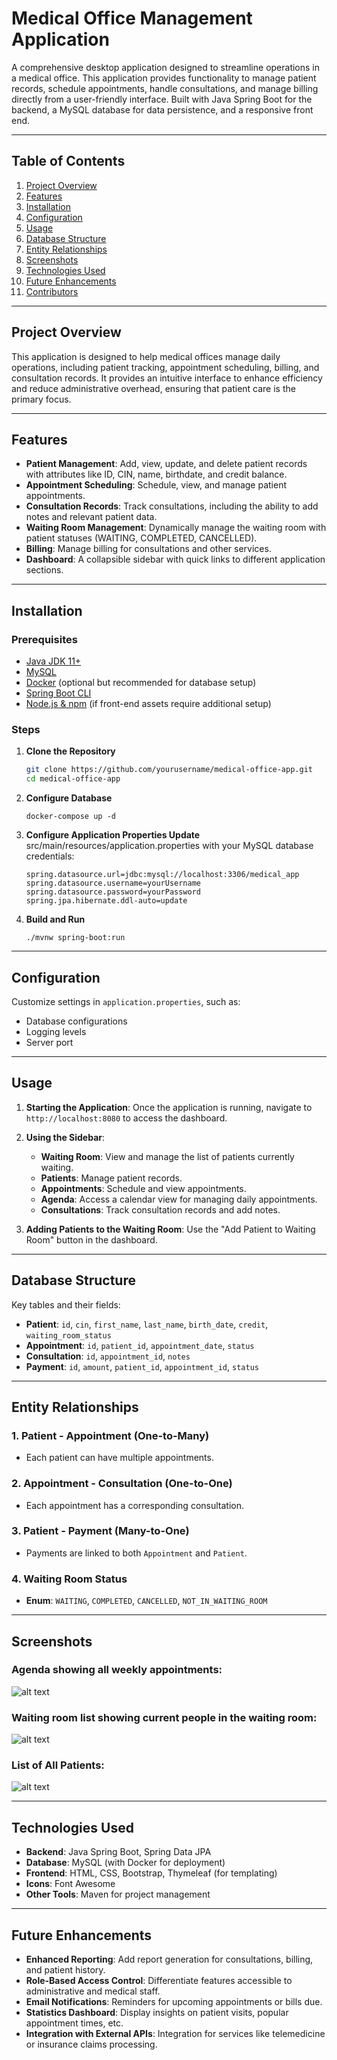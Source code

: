 # Medical Office Management Application

A comprehensive desktop application designed to streamline operations in a medical office. This application provides functionality to manage patient records, schedule appointments, handle consultations, and manage billing directly from a user-friendly interface. Built with Java Spring Boot for the backend, a MySQL database for data persistence, and a responsive front end.

---

## Table of Contents
1. [Project Overview](#project-overview)
2. [Features](#features)
3. [Installation](#installation)
4. [Configuration](#configuration)
5. [Usage](#usage)
6. [Database Structure](#database-structure)
7. [Entity Relationships](#entity-relationships)
8. [Screenshots](#screenshots)
9. [Technologies Used](#technologies-used)
10. [Future Enhancements](#future-enhancements)
11. [Contributors](#contributors)

---

## Project Overview

This application is designed to help medical offices manage daily operations, including patient tracking, appointment scheduling, billing, and consultation records. It provides an intuitive interface to enhance efficiency and reduce administrative overhead, ensuring that patient care is the primary focus.

---

## Features

- **Patient Management**: Add, view, update, and delete patient records with attributes like ID, CIN, name, birthdate, and credit balance.
- **Appointment Scheduling**: Schedule, view, and manage patient appointments.
- **Consultation Records**: Track consultations, including the ability to add notes and relevant patient data.
- **Waiting Room Management**: Dynamically manage the waiting room with patient statuses (WAITING, COMPLETED, CANCELLED).
- **Billing**: Manage billing for consultations and other services.
- **Dashboard**: A collapsible sidebar with quick links to different application sections.

---

## Installation

### Prerequisites

- [Java JDK 11+](https://www.oracle.com/java/technologies/javase-downloads.html)
- [MySQL](https://dev.mysql.com/downloads/mysql/)
- [Docker](https://www.docker.com/) (optional but recommended for database setup)
- [Spring Boot CLI](https://spring.io/projects/spring-boot)
- [Node.js & npm](https://nodejs.org/) (if front-end assets require additional setup)

### Steps

1. **Clone the Repository**
   ```bash
   git clone https://github.com/yourusername/medical-office-app.git
   cd medical-office-app
   ````
2. **Configure Database**
    ````
   docker-compose up -d
   ````
3. **Configure Application Properties Update**
   src/main/resources/application.properties with your MySQL database credentials:
    ````
    spring.datasource.url=jdbc:mysql://localhost:3306/medical_app
    spring.datasource.username=yourUsername
    spring.datasource.password=yourPassword
    spring.jpa.hibernate.ddl-auto=update
    ````
4. **Build and Run**
    ````
   ./mvnw spring-boot:run
   ````

---

## Configuration

Customize settings in `application.properties`, such as:
- Database configurations
- Logging levels
- Server port

---

## Usage

1. **Starting the Application**: Once the application is running, navigate to `http://localhost:8080` to access the dashboard.
2. **Using the Sidebar**:
    - **Waiting Room**: View and manage the list of patients currently waiting.
    - **Patients**: Manage patient records.
    - **Appointments**: Schedule and view appointments.
    - **Agenda**: Access a calendar view for managing daily appointments.
    - **Consultations**: Track consultation records and add notes.

3. **Adding Patients to the Waiting Room**: Use the "Add Patient to Waiting Room" button in the dashboard.

---

## Database Structure

Key tables and their fields:
- **Patient**: `id`, `cin`, `first_name`, `last_name`, `birth_date`, `credit`, `waiting_room_status`
- **Appointment**: `id`, `patient_id`, `appointment_date`, `status`
- **Consultation**: `id`, `appointment_id`, `notes`
- **Payment**: `id`, `amount`, `patient_id`, `appointment_id`, `status`

---

## Entity Relationships

### 1. Patient - Appointment (One-to-Many)
- Each patient can have multiple appointments.

### 2. Appointment - Consultation (One-to-One)
- Each appointment has a corresponding consultation.

### 3. Patient - Payment (Many-to-One)
- Payments are linked to both `Appointment` and `Patient`.

### 4. Waiting Room Status
- **Enum**: `WAITING`, `COMPLETED`, `CANCELLED`, `NOT_IN_WAITING_ROOM`

---

## Screenshots

### Agenda showing all weekly appointments:
![alt text](https://github.com/Yazzine02/Medical_App/blob/main/screenshots/agenda.png "Agenda")
### Waiting room list showing current people in the waiting room:
![alt text](https://github.com/Yazzine02/Medical_App/blob/main/screenshots/waiting-room.png "Waiting Room")
### List of All Patients:
![alt text](https://github.com/Yazzine02/Medical_App/blob/main/screenshots/patients.png "Patients")

---

## Technologies Used

- **Backend**: Java Spring Boot, Spring Data JPA
- **Database**: MySQL (with Docker for deployment)
- **Frontend**: HTML, CSS, Bootstrap, Thymeleaf (for templating)
- **Icons**: Font Awesome
- **Other Tools**: Maven for project management

---

## Future Enhancements

- **Enhanced Reporting**: Add report generation for consultations, billing, and patient history.
- **Role-Based Access Control**: Differentiate features accessible to administrative and medical staff.
- **Email Notifications**: Reminders for upcoming appointments or bills due.
- **Statistics Dashboard**: Display insights on patient visits, popular appointment times, etc.
- **Integration with External APIs**: Integration for services like telemedicine or insurance claims processing.
